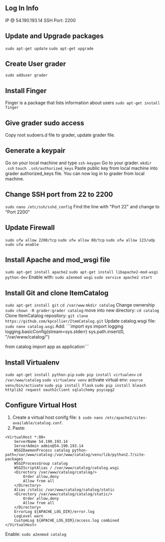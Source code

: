 ## Log In Info
IP @ 54.190.193.14
SSH Port: 2200

## Update and Upgrade packages
```sudo apt-get update```
```sudo apt-get upgrade```

## Create User grader
```sudo adduser grader```

## Install Finger
Finger is a package that lists information about users
```sudo apt-get install finger```

## Give grader sudo access
Copy root sudoers.d file to grader, update grader file.

## Generate a keypair
Go on your local machine and type ```ssh-keygen```
Go to your grader. ```mkdir .ssh``` ```touch .ssh/authorized_keys```
Paste public key from local machine into grader authorized_keys file.
You can now log in to grader from local machine.

## Change SSH port from 22 to 2200
```sudo nano /etc/ssh/sshd_config```
Find the line with "Port 22" and change to "Port 2200"

## Update Firewall
```sudo ufw allow 2200/tcp```
```sudo ufw allow 80/tcp```
```sudo ufw allow 123/udp```
```sudo ufw enable```

## Install Apache and mod_wsgi file
```sudo apt-get install apache2```
```sudo apt-get install libapache2-mod-wsgi python-dev```
Enable with: ```sudo a2enmod wsgi```
```sudo service apache2 start```

## Install Git and clone ItemCatalog
```sudo apt-get install git```
```cd /var/www```
```mkdir catalog```
Change ownership ```sudo chown -R grader:grader catalog```
move into new directory: ```cd catalog```
Clone ItemCatalog repository: ```git clone https://github.com/kpcollier/ItemCatalog.git```
Update catalog.wsgi file: ```sudo nano catalog.wsgi```
Add: ```import sys
import logging
logging.basicConfig(stream=sys.stderr)
sys.path.insert(0, "/var/www/catalog/")

from catalog import app as application```

## Install Virtualenv
```sudo apt-get install python-pip```
```sudo pip install virtualenv```
```cd /var/www/catalog``` ```sudo virtualenv venv```
activate virtual env: ```source venv/bin/activate```
```sudo pip install Flask```
```sudo pip install bleach httplib2 request oauth2client sqlalchemy psycopg2```

## Configure Virtual Host
1. Create a virtual host conifg file: `$ sudo nano /etc/apache2/sites-available/catalog.conf`.
2. Paste:
```
<VirtualHost *:80>
    ServerName 54.190.193.14
    ServerAdmin admin@54.190.193.14
    WSGIDaemonProcess catalog python-path=/var/www/catalog:/var/www/catalog/venv/lib/python2.7/site-packages
    WSGIProcessGroup catalog
    WSGIScriptAlias / /var/www/catalog/catalog.wsgi
    <Directory /var/www/catalog/catalog/>
        Order allow,deny
        Allow from all
    </Directory>
    Alias /static /var/www/catalog/catalog/static
    <Directory /var/www/catalog/catalog/static/>
        Order allow,deny
        Allow from all
    </Directory>
    ErrorLog ${APACHE_LOG_DIR}/error.log
    LogLevel warn
    CustomLog ${APACHE_LOG_DIR}/access.log combined
</VirtualHost>
```
Enable: ```sudo a2enmod catalog```

## 
